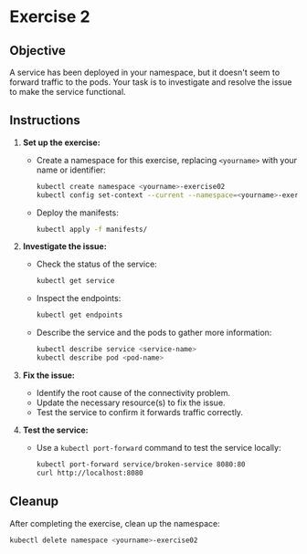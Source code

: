 # Exercise 2

## Objective

A service has been deployed in your namespace, but it doesn't seem to forward traffic to the pods. Your task is to investigate and resolve the issue to make the service functional.

## Instructions

1. **Set up the exercise:**
   - Create a namespace for this exercise, replacing `<yourname>` with your name or identifier:
     ```bash
     kubectl create namespace <yourname>-exercise02
     kubectl config set-context --current --namespace=<yourname>-exercise02
     ```
   - Deploy the manifests:
     ```bash
     kubectl apply -f manifests/
     ```

2. **Investigate the issue:**
   - Check the status of the service:
     ```bash
     kubectl get service
     ```
   - Inspect the endpoints:
     ```bash
     kubectl get endpoints
     ```
   - Describe the service and the pods to gather more information:
     ```bash
     kubectl describe service <service-name>
     kubectl describe pod <pod-name>
     ```

3. **Fix the issue:**
   - Identify the root cause of the connectivity problem.
   - Update the necessary resource(s) to fix the issue.
   - Test the service to confirm it forwards traffic correctly.

4. **Test the service:**
   - Use a `kubectl port-forward` command to test the service locally:
     ```bash
     kubectl port-forward service/broken-service 8080:80
     curl http://localhost:8080
     ```

## Cleanup

After completing the exercise, clean up the namespace:
```bash
kubectl delete namespace <yourname>-exercise02
```

